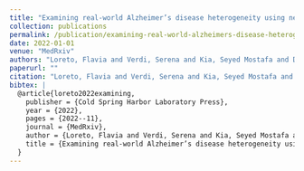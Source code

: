 ```yaml
---
title: "Examining real-world Alzheimer’s disease heterogeneity using neuroanatomical normative modelling"
collection: publications
permalink: /publication/examining-real-world-alzheimers-disease-heterogeneity-using-neuroanatomical-norm
date: 2022-01-01
venue: "MedRxiv"
authors: "Loreto, Flavia and Verdi, Serena and Kia, Seyed Mostafa and Duvnjak, Aleksandar and Hakeem, Haneen and Fitzgerald, Anna and Patel, Neva and Lilja, Johan and Win, Zarni and Perry, Richard and others"
paperurl: ""
citation: "Loreto, Flavia and Verdi, Serena and Kia, Seyed Mostafa and Duvnjak, Aleksandar and Hakeem, Haneen and Fitzgerald, Anna and Patel, Neva and Lilja, Johan and Win, Zarni and Perry, Richard and others (2022). Examining real-world Alzheimer’s disease heterogeneity using neuroanatomical normative modelling. MedRxiv."
bibtex: |
  @article{loreto2022examining,
    publisher = {Cold Spring Harbor Laboratory Press},
    year = {2022},
    pages = {2022--11},
    journal = {MedRxiv},
    author = {Loreto, Flavia and Verdi, Serena and Kia, Seyed Mostafa and Duvnjak, Aleksandar and Hakeem, Haneen and Fitzgerald, Anna and Patel, Neva and Lilja, Johan and Win, Zarni and Perry, Richard and others},
    title = {Examining real-world Alzheimer’s disease heterogeneity using neuroanatomical normative modelling},
  }
---
```

